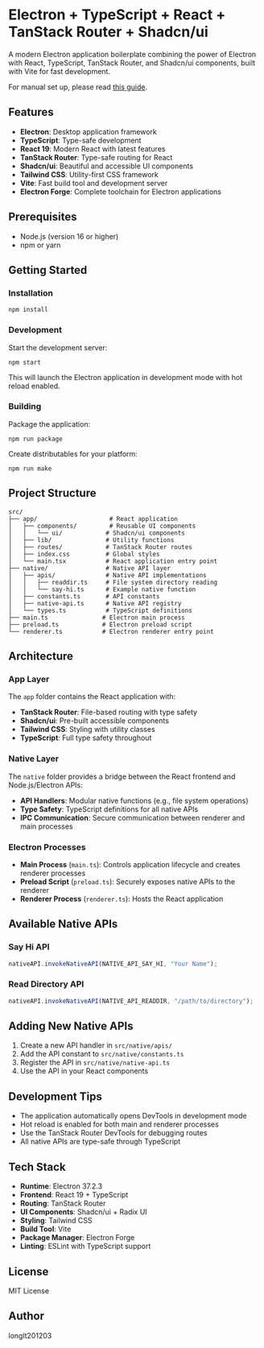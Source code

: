 # Electron + TypeScript + React + TanStack Router + Shadcn/ui

A modern Electron application boilerplate combining the power of Electron with React, TypeScript, TanStack Router, and Shadcn/ui components, built with Vite for fast development.

For manual set up, please read [this guide](./manual-set-up.md).

## Features

- **Electron**: Desktop application framework
- **TypeScript**: Type-safe development
- **React 19**: Modern React with latest features
- **TanStack Router**: Type-safe routing for React
- **Shadcn/ui**: Beautiful and accessible UI components
- **Tailwind CSS**: Utility-first CSS framework
- **Vite**: Fast build tool and development server
- **Electron Forge**: Complete toolchain for Electron applications

## Prerequisites

- Node.js (version 16 or higher)
- npm or yarn

## Getting Started

### Installation

```shell
npm install
```

### Development

Start the development server:

```shell
npm start
```

This will launch the Electron application in development mode with hot reload enabled.

### Building

Package the application:

```shell
npm run package
```

Create distributables for your platform:

```shell
npm run make
```

## Project Structure

```
src/
├── app/                    # React application
│   ├── components/         # Reusable UI components
│   │   └── ui/            # Shadcn/ui components
│   ├── lib/               # Utility functions
│   ├── routes/            # TanStack Router routes
│   ├── index.css          # Global styles
│   └── main.tsx           # React application entry point
├── native/                # Native API layer
│   ├── apis/              # Native API implementations
│   │   ├── readdir.ts     # File system directory reading
│   │   └── say-hi.ts      # Example native function
│   ├── constants.ts       # API constants
│   ├── native-api.ts      # Native API registry
│   └── types.ts           # TypeScript definitions
├── main.ts               # Electron main process
├── preload.ts            # Electron preload script
└── renderer.ts           # Electron renderer entry point
```

## Architecture

### App Layer

The `app` folder contains the React application with:

- **TanStack Router**: File-based routing with type safety
- **Shadcn/ui**: Pre-built accessible components
- **Tailwind CSS**: Styling with utility classes
- **TypeScript**: Full type safety throughout

### Native Layer

The `native` folder provides a bridge between the React frontend and Node.js/Electron APIs:

- **API Handlers**: Modular native functions (e.g., file system operations)
- **Type Safety**: TypeScript definitions for all native APIs
- **IPC Communication**: Secure communication between renderer and main processes

### Electron Processes

- **Main Process** (`main.ts`): Controls application lifecycle and creates renderer processes
- **Preload Script** (`preload.ts`): Securely exposes native APIs to the renderer
- **Renderer Process** (`renderer.ts`): Hosts the React application

## Available Native APIs

### Say Hi API

```typescript
nativeAPI.invokeNativeAPI(NATIVE_API_SAY_HI, "Your Name");
```

### Read Directory API

```typescript
nativeAPI.invokeNativeAPI(NATIVE_API_READDIR, "/path/to/directory");
```

## Adding New Native APIs

1. Create a new API handler in `src/native/apis/`
2. Add the API constant to `src/native/constants.ts`
3. Register the API in `src/native/native-api.ts`
4. Use the API in your React components

## Development Tips

- The application automatically opens DevTools in development mode
- Hot reload is enabled for both main and renderer processes
- Use the TanStack Router DevTools for debugging routes
- All native APIs are type-safe through TypeScript

## Tech Stack

- **Runtime**: Electron 37.2.3
- **Frontend**: React 19 + TypeScript
- **Routing**: TanStack Router
- **UI Components**: Shadcn/ui + Radix UI
- **Styling**: Tailwind CSS
- **Build Tool**: Vite
- **Package Manager**: Electron Forge
- **Linting**: ESLint with TypeScript support

## License

MIT License

## Author

longlt201203
